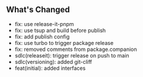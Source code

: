 ## What's Changed
* fix: use release-it-pnpm
* fix: use tsup and build before publish
* fix: add publish config
* fix: use turbo to trigger package release
* fix: removed comments from package.companion
* sdlc(releaseit): trigger release on push to main
* sdlc(versioning): added git-cliff
* feat(initial): added interfaces
